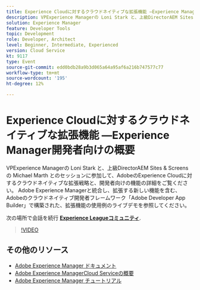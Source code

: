 ```yaml
---
title: Experience Cloudに対するクラウドネイティブな拡張機能 —Experience Manager開発者向けの概要
description: VPExperience Managerの Loni Stark と、上級DirectorAEM Sites & Screens の Michael Marth とのセッションに参加して、AdobeのExperience Cloudに対するクラウドネイティブな拡張戦略と、開発者向けの機能の詳細をご覧ください。 Adobe Experience Managerと統合し、拡張する新しい機能を含む、Adobeのクラウドネイティブ開発者フレームワーク「Adobe Developer App Builder」で構築された、拡張機能の使用例のライブデモを参照してください。
solution: Experience Manager
feature: Developer Tools
topic: Development
role: Developer, Architect
level: Beginner, Intermediate, Experienced
version: Cloud Service
kt: 9117
type: Event
source-git-commit: edd0bdb28a9b3d065a64a95af6a216b747577c77
workflow-type: tm+mt
source-wordcount: '195'
ht-degree: 12%

---
```


# Experience Cloudに対するクラウドネイティブな拡張機能 —Experience Manager開発者向けの概要

VPExperience Managerの Loni Stark と、上級DirectorAEM Sites &amp; Screens の Michael Marth とのセッションに参加して、AdobeのExperience Cloudに対するクラウドネイティブな拡張戦略と、開発者向けの機能の詳細をご覧ください。 Adobe Experience Managerと統合し、拡張する新しい機能を含む、Adobeのクラウドネイティブ開発者フレームワーク「Adobe Developer App Builder」で構築された、拡張機能の使用例のライブデモを参照してください。

次の場所で会話を続行 **[Experience Leagueコミュニティ](https://adobe.ly/2XTk7aX)**.

>[!VIDEO](https://video.tv.adobe.com/v/337491/?quality=12&learn=on&hidetitle=true)

## その他のリソース

- [Adobe Experience Manager ドキュメント](https://experienceleague.adobe.com/docs/experience-manager-cloud-service.html?lang=ja)
- [Adobe Experience ManagerCloud Serviceの概要](https://experienceleague.adobe.com/docs/experience-manager-cloud-service/overview/home.html?lang=ja)
- [Adobe Experience Manager チュートリアル](https://experienceleague.adobe.com/docs/experience-manager-tutorials.html?lang=ja)
